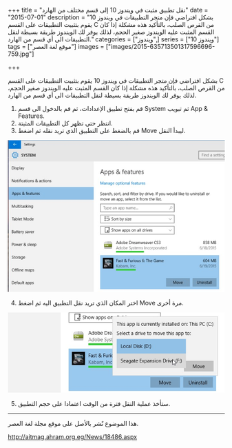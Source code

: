 +++
title = "نقل تطبيق مثبت في ويندوز 10 إلى قسم مختلف من الهارد"
date = "2015-07-01"
description = "بشكل افتراضي فإن متجر التطبيقات في ويندوز 10 يقوم بتثبيت التطبيقات على القسم C من القرص الصلب، بالتأكيد هذه مشكلة إذا كان القسم المثبت عليه الويندوز صغير الحجم، لذلك يوفر لك الويندوز طريقة بسيطة لنقل التطبيقات الى أي قسم من الهارد."
categories = ["ويندوز",]
series = ["ويندوز 10"]
tags = ["موقع لغة العصر"]
images = ["images/2015-635713501317596696-759.jpg"]

+++

بشكل افتراضي فإن متجر التطبيقات في ويندوز 10 يقوم بتثبيت التطبيقات على القسم C من القرص الصلب، بالتأكيد هذه مشكلة إذا كان القسم المثبت عليه الويندوز صغير الحجم، لذلك يوفر لك الويندوز طريقة بسيطة لنقل التطبيقات الى أي قسم من الهارد.
1. قم بفتح تطبيق الإعدادات، ثم قم بالدخول الى قسم System ثم تبويب App & Features.
2. انتظر حتى تظهر كل التطبيقات المثبتة.
3. قم بالضغط على التطبيق الذي تريد نقله ثم اضغط Move ليبدأ النقل.

![1](images/2015-635713501045877946-587.jpg)

4. اختر المكان الذي تريد نقل التطبيق اليه ثم اضغط Move مرة أخرى.

![2](images/2015-635713501317596696-759.jpg)

5. ستأخذ عملية النقل فترة من الوقت اعتمادا على حجم التطبيق.

---
هذا الموضوع نٌشر باﻷصل على موقع مجلة لغة العصر.

http://aitmag.ahram.org.eg/News/18486.aspx